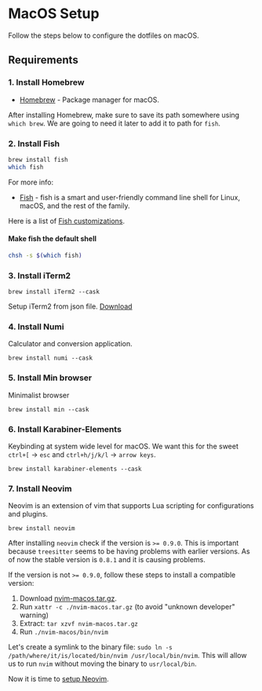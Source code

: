 # MacOS Setup

Follow the steps below to configure the dotfiles on macOS.

## Requirements

### 1. Install Homebrew

- [Homebrew](https://brew.sh/) - Package manager for macOS.

After installing Homebrew, make sure to save its path somewhere using `which brew`. We are going to need it later to add it to path for `fish`.

### 2. Install Fish

```bash
brew install fish
which fish
```

For more info:

- [Fish](https://fishshell.com/) - fish is a smart and user-friendly command line shell for Linux, macOS, and the rest of the family.


Here is a list of [Fish customizations](/fish.md).

#### Make fish the default shell

```bash
chsh -s $(which fish)
```

### 3. Install iTerm2

```fish
brew install iTerm2 --cask
```

Setup iTerm2 from json file. [Download](./files/iterm-profile.json)

### 4. Install Numi

Calculator and conversion application.

```fish
brew install numi --cask
```

### 5. Install Min browser

Minimalist browser

```fish
brew install min --cask
```

### 6. Install Karabiner-Elements

Keybinding at system wide level for macOS. We want this for the sweet `ctrl+[` -> `esc` and `ctrl+h/j/k/l` -> `arrow keys`.

```fish
brew install karabiner-elements --cask
```

### 7. Install Neovim

Neovim is an extension of vim that supports Lua scripting for configurations and plugins.

```fish
brew install neovim
```

After installing `neovim` check if the version is `>= 0.9.0`.
This is important because `treesitter` seems to be having problems with earlier versions.
As of now the stable version is `0.8.1` and it is causing problems.


If the version is not `>= 0.9.0`, follow these steps to install a compatible version:

1. Download [nvim-macos.tar.gz](https://github.com/neovim/neovim/releases/download/nightly/nvim-macos.tar.gz).
2. Run `xattr -c ./nvim-macos.tar.gz` (to avoid "unknown developer" warning)
3. Extract: `tar xzvf nvim-macos.tar.gz`
4. Run `./nvim-macos/bin/nvim`

Let's create a symlink to the binary file:
`sudo ln -s /path/where/it/is/located/bin/nvim /usr/local/bin/nvim`. This will allow us to run `nvim` without moving the binary to `usr/local/bin`.

Now it is time to [setup Neovim](/nvim.md).
